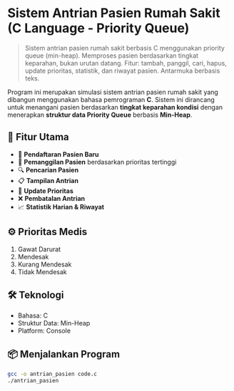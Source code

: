# Sistem Antrian Pasien Rumah Sakit (C Language - Priority Queue)

> Sistem antrian pasien rumah sakit berbasis C menggunakan priority queue (min-heap). Memproses pasien berdasarkan tingkat keparahan, bukan urutan datang. Fitur: tambah, panggil, cari, hapus, update prioritas, statistik, dan riwayat pasien. Antarmuka berbasis teks.

Program ini merupakan simulasi sistem antrian pasien rumah sakit yang dibangun menggunakan bahasa pemrograman **C**. Sistem ini dirancang untuk menangani pasien berdasarkan **tingkat keparahan kondisi** dengan menerapkan **struktur data Priority Queue** berbasis **Min-Heap**.

## 🏥 Fitur Utama

- 📌 **Pendaftaran Pasien Baru**
- 🔔 **Pemanggilan Pasien** berdasarkan prioritas tertinggi
- 🔍 **Pencarian Pasien**
- 📋 **Tampilan Antrian**
- 🔄 **Update Prioritas**
- ❌ **Pembatalan Antrian**
- 📈 **Statistik Harian & Riwayat**

## ⚙️ Prioritas Medis

1. Gawat Darurat
2. Mendesak
3. Kurang Mendesak
4. Tidak Mendesak

## 🛠️ Teknologi

- Bahasa: C
- Struktur Data: Min-Heap
- Platform: Console

## 📦 Menjalankan Program

```bash
gcc -o antrian_pasien code.c
./antrian_pasien
```
